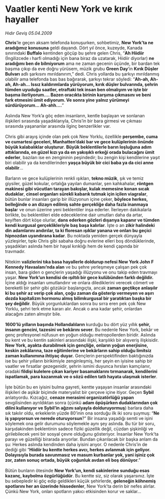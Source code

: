 # Vaatler kenti New York ve kırık hayaller

*Hıdır Geviş 05.04.2009*

<div class="taraf_structure_2col_1zq">
<div class="margen_n">



 <p><b>Chris</b>’le geçen aksam telefonda konuşurken, sohbetimiz, <b>New York’ta ne aradığımız konusuna </b>geldi dayandı. Dört yıl önce, kuzeyde, Kanada sınırındaki <b>Buffalo</b> kentinden göçüp bu şehre gelen Chris, “<b>Ah Hiidiir</b> (İngilizcede ı harfi olmadığı için bana biraz da uzatarak, Hiidiir diyorlar) <b>ne aradığımı ben de bilmiyorum</b> ama ne zaman gecenin üçünde, bir bardan tek başıma çıkıp da eve doğru yürüsem, müzik grubu <b>Green Day</b>’in <b>Kırık Düşler Bulvarı</b> adlı şarkısını mırıldanırım,” dedi. Chris yollarda bu şarkıyı mırıldanmış olabilir ama telefonda bas bas bağırarak, şarkıyı tekrar söyledi: “<b>Ah-ah, Ah-ah, Ah-ah... Issız kaldırımlarda yürüyorum, kırık düşler bulvarında, şehrin tümden uyuduğu saatler, etraftaki tek insan ben olmalıyım ve işte bir başıma ilerliyorum.... Bazen oracıkta birinin karşıma çıkmasını ve beni fark etmesini ümit ediyorum. Ve sonra yine yalnız yürümeyi sürdürüyorum... Ah-ahh....</b>”<b></b> <br/><br/>Aslında New York’a göç eden insanların, kentle başlayan ve sonlanan ilişkileri sırasında yaşadıklarıyla, Chris’in bir bara girmesi ve çıkması sırasında yaşananlar arasında ilginç benzerlikler var. <br/><br/>Chris gibi arayış içinde olan pek çok New Yorklu, özellikle <b>perşembe, cuma ve cumartesi geceleri, Manhatten’daki bar ve gece kulüplerinin önünde büyük kalabalıklar oluşturur</b>. <b>Büyük beklentilerle barın loşluğuna adım attıklarında, en güzel kızı ya da en yakışıklı erkeği orada bulacağını ümit ederler</b>, bazıları ise en zengininin peşindedir; bu zengin kişi kendilerine yaşıt biri olabilir ya da kendilerinden<b> yaşça büyük bir cici baba ya da cici anne olabilir</b>...<b></b> <br/><br/>Barların ve gece kulüplerinin renkli ışıkları, <b>tekno müzik</b>, şık ve temiz giysiler, güzel kokular, ortalığa yayılan dumanlar, şen kahkahalar, <b>röntgen makinesi gibi vücutları tarayan bakışlar, kulak memesine konan sıcak dudaklar</b>, <b>cinsel organları sürekli kabarık tutmak için içilen viagralar</b>, bütün bunlar insanları garip bir illüzyonun içine çeker, <b>böylece herkes, belleğinde o an dizayn edilmiş sahte gerçekliğe daha fazla inanmaya başla</b>r ve onun üzerine yeni beklentiler inşa ederler. İlerleyen dakikalarla birlikte, bu beklentileri elde edeceklerine dair umutları daha da artar, keyiften dört köşe olurlar, <b>dans ederken gözleri dışarıya kapanır ve tümden kendi kurgusal gerçeklikleriyle baş başa kalırlar</b>. İşte o an <b>zikir halindeki din adamlarını andırılar, ta ki floresan ışıklar yanana ve onları bu geçici hipnozdan uyandırana kadar</b>. Bu noktada yeniden gerçek dünyayla yüzleşirler, tıpkı Chris gibi sabaha doğru evlerine elleri boş döndüklerinde, yaşadıkları aslında hem bir hayal kırıklığı hem de kendi çapında bir travmadır. <br/><br/>Nitekim <b>valizlerini tıka basa hayallerle doldurup nefesi New York John F Kennedy Havaalanı’nda alan</b> ve bu şehre yerleşmeye çalışan pek çok insan, bara giden o gençlerin yaşadığı illüzyonu ve onu takip eden travmayı yaşar. <b>New York’un kendisi de ışıltılı bir gece kulübünden farklı değildir.</b> İçine aldığı insanları umutlandırır ve onlara dilediklerini verecek cömert ve bereketli bir şehir gibi gözükür başlangıçta, ancak <b>zaman geçtikçe anlaşılır ki bu şehir az verip çok alan, çoğu zaman da gösterip vermeyen ve aşırı dozda kapitalizm hormonu almış bilimkurgusal bir yaratıktan başka bir şey değildir</b>. Büyük yorgunluklardan sonra bu sırra eren pek çok New Yorklu, şehri terk etme kararı alır. Ancak o ana kadar şehir, onlardan alacağını zaten almıştır bile. <b><br/><br/>1600’lü yılların başında Hollandalıların</b> kurduğu bu dört yüz yıllık <b>şehir, insanın gencini, tazesini ve bekârını sever</b>. Bu nedenle New York, bekâr ve genç profesyonel nüfusun en yoğun olduğu metropollerden biridir. Aslında bu kent ve bu kentin sakinleri arasındaki ilişki, karşılıklı bir alışveriş ilişkisidir. <b>New York, ayakta durabilmek için gençliğe, onların yoğun enerjisine, keskin zekâlarına, taze eğitimlerine ve bekârların sahip olduğu limitsiz zaman kullanımına ihtiyaç duyar.</b> Gençlerin perspektifinden baktığınızda ise bu şehir yılların birikimiyle zenginleşmiş, her şeyin en iyisine sahip bir vaatler ve fırsatlar gezegenidir, şehrin ismini duyunca hırsları kamçılanır, oradaki<b> fildişi kulelere çıkan kariyer basamaklarını tırmanarak, kendilerini ispatlamak, para kazanmak ve o sözü edilen tatlı hayata ulaşmak isterler</b>. <br/><br/>İşte bütün bu en iyisini bulma gayreti, kentte yaşayan insanlar arasındaki ilişkileri de aşikâr biçimde materyalist bir çerçeve içine itiyor. Geçen <b>Sybil</b> anlatıyordu. Kızcağız, <b>cenaze merasimi organizatörlüğü yapan </b>sevgilisinden ayrıldıktan sonra (çünkü <b>adam öpüşürken dudaklarından çok dilini kullanıyor ve Sybil’in ağzını salyayla dolduruyormuş</b>) barlara daha sık takılır oldu, erkeklerin yüzde 80’inin ona sorduğu ilk iki soru şuymuş: “<b>Ne iş yapıyorsun ve nerede oturuyorsun</b>?” Bir insana yaşadığı semti ve işini söylemek ona gelir durumunu söylemekle aynı şey aslında. Bu tür bir soru, karşıdakinden beklentinin sadece fiziki güzellik değil, cüzdan şişkinliği ve girilebilecek yeni bir sosyal çevre olduğunu gösteriyor. İnsanlar New York’ta parayı ve güzelliği birarada arıyorlar. Bundan çıkarılacak bir başka anlam da şu: Herkes aslında kendinden daha iyisini arıyor. O nedenle Chris’in de dediği gibi “<b>Hiidiir bu kentte herkes avcı, herkes avlanmak için geliyor. Dolayısıyla burada savunmasız ve masum kurbanlar yok, yani işiniz çok zor, zaten sonuç ortada, büyük çoğunluk avdan eli boş dönüyor</b>.” <br/><br/>Bütün bunların ötesinde <b>New York’un, kendi sakinlerine sunduğu esas kazanç, kaybolma özgürlüğüdür</b>. Bu kentte siz, siz olarak yaşarsınız. İşte bu sebepledir ki göç edip geldikleri küçük şehirlerde, <b>geleneğin köhnemiş spotlarını her an üzerinde hissedenler</b>, New York’ta derin bir nefes alırlar. Çünkü New York, onları spotların yakıcı etkisinden korur ve saklar...</p>
<br/>
<br/>
<br/>



<br/>


<div id="taraf_not">
</div>

</div>


</div>
